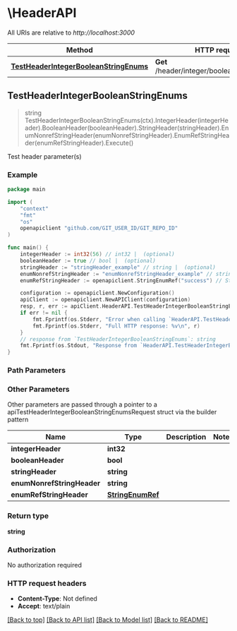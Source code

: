 # \HeaderAPI

All URIs are relative to *http://localhost:3000*

Method | HTTP request | Description
------------- | ------------- | -------------
[**TestHeaderIntegerBooleanStringEnums**](HeaderAPI.md#TestHeaderIntegerBooleanStringEnums) | **Get** /header/integer/boolean/string/enums | Test header parameter(s)



## TestHeaderIntegerBooleanStringEnums

> string TestHeaderIntegerBooleanStringEnums(ctx).IntegerHeader(integerHeader).BooleanHeader(booleanHeader).StringHeader(stringHeader).EnumNonrefStringHeader(enumNonrefStringHeader).EnumRefStringHeader(enumRefStringHeader).Execute()

Test header parameter(s)



### Example

```go
package main

import (
	"context"
	"fmt"
	"os"
	openapiclient "github.com/GIT_USER_ID/GIT_REPO_ID"
)

func main() {
	integerHeader := int32(56) // int32 |  (optional)
	booleanHeader := true // bool |  (optional)
	stringHeader := "stringHeader_example" // string |  (optional)
	enumNonrefStringHeader := "enumNonrefStringHeader_example" // string |  (optional)
	enumRefStringHeader := openapiclient.StringEnumRef("success") // StringEnumRef |  (optional)

	configuration := openapiclient.NewConfiguration()
	apiClient := openapiclient.NewAPIClient(configuration)
	resp, r, err := apiClient.HeaderAPI.TestHeaderIntegerBooleanStringEnums(context.Background()).IntegerHeader(integerHeader).BooleanHeader(booleanHeader).StringHeader(stringHeader).EnumNonrefStringHeader(enumNonrefStringHeader).EnumRefStringHeader(enumRefStringHeader).Execute()
	if err != nil {
		fmt.Fprintf(os.Stderr, "Error when calling `HeaderAPI.TestHeaderIntegerBooleanStringEnums``: %v\n", err)
		fmt.Fprintf(os.Stderr, "Full HTTP response: %v\n", r)
	}
	// response from `TestHeaderIntegerBooleanStringEnums`: string
	fmt.Fprintf(os.Stdout, "Response from `HeaderAPI.TestHeaderIntegerBooleanStringEnums`: %v\n", resp)
}
```

### Path Parameters



### Other Parameters

Other parameters are passed through a pointer to a apiTestHeaderIntegerBooleanStringEnumsRequest struct via the builder pattern


Name | Type | Description  | Notes
------------- | ------------- | ------------- | -------------
 **integerHeader** | **int32** |  | 
 **booleanHeader** | **bool** |  | 
 **stringHeader** | **string** |  | 
 **enumNonrefStringHeader** | **string** |  | 
 **enumRefStringHeader** | [**StringEnumRef**](StringEnumRef.md) |  | 

### Return type

**string**

### Authorization

No authorization required

### HTTP request headers

- **Content-Type**: Not defined
- **Accept**: text/plain

[[Back to top]](#) [[Back to API list]](../README.md#documentation-for-api-endpoints)
[[Back to Model list]](../README.md#documentation-for-models)
[[Back to README]](../README.md)

